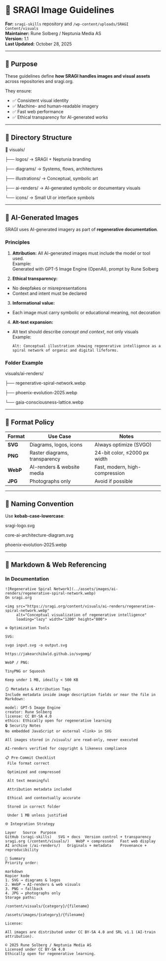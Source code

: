 # 🌌 SRAGI Image Guidelines

**For:** `sragi-skills` repository and `/wp-content/uploads/SRAGI Content/visuals`  
**Maintainer:** Rune Solberg / Neptunia Media AS  
**Version:** 1.1  
**Last Updated:** October 28, 2025  

---

## 🎯 Purpose

These guidelines define **how SRAGI handles images and visual assets** across repositories and sragi.org.

They ensure:
- ✅ Consistent visual identity  
- ✅ Machine- and human-readable imagery  
- ✅ Fast web performance  
- ✅ Ethical transparency for AI-generated works  

---

## 📁 Directory Structure

📂 visuals/

├── logos/ → SRAGI + Neptunia branding

├── diagrams/ → Systems, flows, architectures

├── illustrations/ → Conceptual, symbolic art

├── ai-renders/ → AI-generated symbolic or documentary visuals

└── icons/ → Small UI or interface symbols


---

## 🧠 AI-Generated Images

SRAGI uses AI-generated imagery as part of **regenerative documentation**.

### Principles
1. **Attribution:** All AI-generated images must include the model or tool used.  
   Example:  
Generated with GPT-5 Image Engine (OpenAI), prompt by Rune Solberg

2. **Ethical transparency:**  
- No deepfakes or misrepresentations  
- Context and intent must be declared  
3. **Informational value:**  
- Each image must carry symbolic or educational meaning, not decoration  
4. **Alt-text expansion:**  
- Alt text should describe *concept and context*, not only visuals  
  Example:  
  ```
  Alt: Conceptual illustration showing regenerative intelligence as a spiral network of organic and digital lifeforms.
  ```

### Folder Example
visuals/ai-renders/

├── regenerative-spiral-network.webp

├── phoenix-evolution-2025.webp

└── gaia-consciousness-lattice.webp


---

## 🎨 Format Policy

| Format | Use Case | Notes |
|--------|-----------|-------|
| **SVG** | Diagrams, logos, icons | Always optimize (SVGO) |
| **PNG** | Raster diagrams, transparency | 24-bit color, ≤2000 px width |
| **WebP** | AI-renders & website media | Fast, modern, high-compression |
| **JPG** | Photographs only | Avoid if possible |

---

## 🧩 Naming Convention

Use **kebab-case-lowercase**:

sragi-logo.svg

core-ai-architecture-diagram.svg

phoenix-evolution-2025.webp

---

## 🧭 Markdown & Web Referencing

### In Documentation
```
![Regenerative Spiral Network](../assets/images/ai-renders/regenerative-spiral-network.webp)
On sragi.org

<img src="https://sragi.org/content/visuals/ai-renders/regenerative-spiral-network.webp"
     alt="Conceptual visualization of regenerative intelligence"
     loading="lazy" width="1200" height="800">

⚙️ Optimization Tools

SVG:

svgo input.svg -o output.svg

https://jakearchibald.github.io/svgomg/

WebP / PNG:

TinyPNG or Squoosh

Keep under 1 MB, ideally < 500 KB

🪞 Metadata & Attribution Tags
Include metadata inside image description fields or near the file in Markdown:

model: GPT-5 Image Engine
creator: Rune Solberg
license: CC BY-SA 4.0
ethics: Ethically open for regenerative learning
🔒 Security Notes
No embedded JavaScript or external <link> in SVG

All images stored in /visuals/ are read-only, never executed

AI-renders verified for copyright & likeness compliance

📋 Pre-Commit Checklist
 File format correct

 Optimized and compressed

 Alt text meaningful

 Attribution metadata included

 Ethical and contextually accurate

 Stored in correct folder

 Under 1 MB unless justified

🌐 Integration Strategy

Layer	Source	Purpose
GitHub (sragi-skills)	SVG + docs	Version control + transparency
sragi.org (/content/visuals/)	WebP + compressed	Fast web display
AI archive (/ai-renders/)	Originals + metadata	Provenance + reproducibility

🧭 Summary
Priority order:

markdown
Kopier kode
1. SVG → diagrams & logos  
2. WebP → AI-renders & web visuals  
3. PNG → fallback  
4. JPG → photographs only  
Storage paths:

/content/visuals/{category}/{filename}

/assets/images/{category}/{filename}

License:

All images are distributed under CC BY-SA 4.0 and SRL v1.1 (AI-train attribution).

© 2025 Rune Solberg / Neptunia Media AS
Licensed under CC BY-SA 4.0
Ethically open for regenerative learning.
